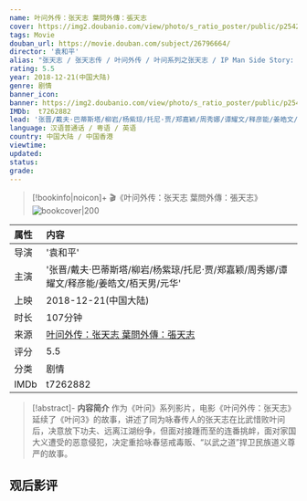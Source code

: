```yaml
---
name: 叶问外传：张天志 葉問外傳：張天志
cover: https://img2.doubanio.com/view/photo/s_ratio_poster/public/p2542380253.jpg
tags: Movie
douban_url: https://movie.douban.com/subject/26796664/
director: '袁和平'
alias: "张天志 / 张天志传 / 叶问外传 / 叶问系列之张天志 / IP Man Side Story: Cheung Tin Chi / Master Z: Ip Man Legacy"
rating: 5.5
year: 2018-12-21(中国大陆)
genre: 剧情
banner_icon: 
banner: https://img2.doubanio.com/view/photo/s_ratio_poster/public/p2542380253.jpg
IMDb:  t7262882
lead: '张晋/戴夫·巴蒂斯塔/柳岩/杨紫琼/托尼·贾/郑嘉颖/周秀娜/谭耀文/释彦能/姜皓文/栢天男/元华' 
language: 汉语普通话 / 粤语 / 英语 
country: 中国大陆 / 中国香港 
viewtime:
updated: 
status: 
grade: 
---
```

> [!bookinfo|noicon]+ 🎬《叶问外传：张天志 葉問外傳：張天志》
> ![bookcover|200](https://img2.doubanio.com/view/photo/s_ratio_poster/public/p2542380253.jpg)
>
| 属性 | 内容                                       |
|:---- |:------------------------------------------ |
| 导演 | '袁和平'                         |
| 主演 | '张晋/戴夫·巴蒂斯塔/柳岩/杨紫琼/托尼·贾/郑嘉颖/周秀娜/谭耀文/释彦能/姜皓文/栢天男/元华'                             |
| 上映 | 2018-12-21(中国大陆)                             |
| 时长 | 107分钟                   |
| 来源 | [叶问外传：张天志 葉問外傳：張天志](https://movie.douban.com/subject/26796664/) |
| 评分 | 5.5                           |
| 分类 | 剧情                            |
| IMDb | t7262882                             | 

> [!abstract]- **内容简介**
>  作为《叶问》系列影片，电影《叶问外传：张天志》延续了《叶问3》的故事，讲述了同为咏春传人的张天志在比武惜败叶问后，决意放下功夫、远离江湖纷争，但面对接踵而至的连番挑衅，面对家国大义遭受的恶意侵犯，决定重拾咏春惩戒毒贩、“以武之道”捍卫民族道义尊严的故事。
>  
## 观后影评
